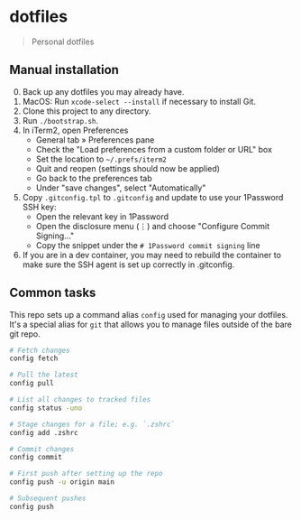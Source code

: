 # dotfiles

> Personal dotfiles

## Manual installation

0. Back up any dotfiles you may already have.
1. MacOS: Run `xcode-select --install` if necessary to install Git.
2. Clone this project to any directory.
3. Run `./bootstrap.sh`.
4. In iTerm2, open Preferences
   - General tab » Preferences pane
   - Check the "Load preferences from a custom folder or URL" box
   - Set the location to `~/.prefs/iterm2`
   - Quit and reopen (settings should now be applied)
   - Go back to the preferences tab
   - Under "save changes", select "Automatically"
5. Copy `.gitconfig.tpl` to `.gitconfig` and update to use your 1Password SSH key:
   - Open the relevant key in 1Password
   - Open the disclosure menu (⋮) and choose "Configure Commit Signing..."
   - Copy the snippet under the `# 1Password commit signing` line
6. If you are in a dev container, you may need to rebuild the container to make sure the SSH agent is set up correctly in .gitconfig.

## Common tasks

This repo sets up a command alias `config` used for managing your dotfiles. It's a special alias for `git` that allows you to manage files outside of the bare git repo.

```bash
# Fetch changes
config fetch

# Pull the latest
config pull

# List all changes to tracked files
config status -uno

# Stage changes for a file; e.g. `.zshrc`
config add .zshrc

# Commit changes
config commit

# First push after setting up the repo
config push -u origin main

# Subsequent pushes
config push
```

